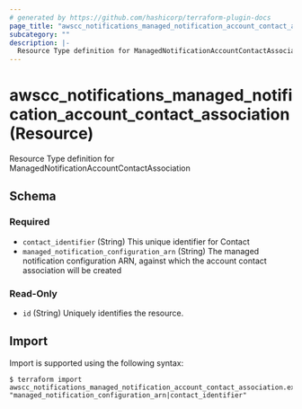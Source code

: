 ```yaml
---
# generated by https://github.com/hashicorp/terraform-plugin-docs
page_title: "awscc_notifications_managed_notification_account_contact_association Resource - terraform-provider-awscc"
subcategory: ""
description: |-
  Resource Type definition for ManagedNotificationAccountContactAssociation
---
```


# awscc_notifications_managed_notification_account_contact_association (Resource)

Resource Type definition for ManagedNotificationAccountContactAssociation



<!-- schema generated by tfplugindocs -->
## Schema

### Required

- `contact_identifier` (String) This unique identifier for Contact
- `managed_notification_configuration_arn` (String) The managed notification configuration ARN, against which the account contact association will be created

### Read-Only

- `id` (String) Uniquely identifies the resource.

## Import

Import is supported using the following syntax:

```shell
$ terraform import awscc_notifications_managed_notification_account_contact_association.example "managed_notification_configuration_arn|contact_identifier"
```
